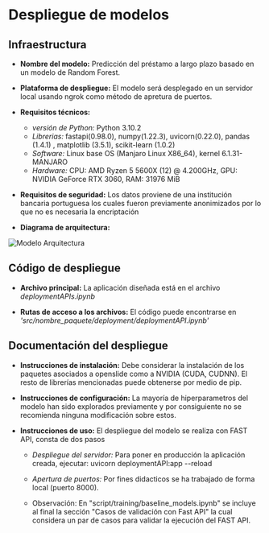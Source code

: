 # Despliegue de modelos

## Infraestructura

- **Nombre del modelo:** Predicción del préstamo a largo plazo basado en un modelo de Random Forest.

- **Plataforma de despliegue:** El modelo será desplegado en un servidor local usando ngrok como método de apretura de puertos.

- **Requisitos técnicos:** 
    - *versión de Python:* Python 3.10.2
    - *Librerias:* fastapi(0.98.0), numpy(1.22.3), uvicorn(0.22.0), pandas (1.4.1) , matplotlib (3.5.1), scikit-learn (1.0.2)
    - *Software:* Linux base OS (Manjaro Linux X86_64), kernel 6.1.31-MANJARO
    - *Hardware:* CPU: AMD Ryzen 5 5600X (12) @ 4.200GHz, GPU: NVIDIA GeForce RTX 3060, RAM: 31976 MiB
    
- **Requisitos de seguridad:** Los datos proviene de una institución bancaria portuguesa los cuales fueron previamente anonimizados por lo que no es necesaria la encriptación

- **Diagrama de arquitectura:**

![Modelo Arquitectura](https://www.bbvaapimarket.com/wp-content/uploads/2016/04/cibbva_modelo.png)

## Código de despliegue

- **Archivo principal:** La aplicación diseñada está en el archivo *deploymentAPIs.ipynb*

- **Rutas de acceso a los archivos:** El código puede encontrarse en *'src/nombre_paquete/deployment/deploymentAPI.ipynb'*

## Documentación del despliegue

- **Instrucciones de instalación:** Debe considerar la instalación de los paquetes asociados a openslide como a NVIDIA (CUDA, CUDNN). El resto de librerías mencionadas puede obtenerse por medio de pip. 

- **Instrucciones de configuración:** La mayoría de hiperparametros del modelo han sido explorados previamente y por consiguiente no se recomienda ninguna modificación sobre estos.

- **Instrucciones de uso:** El despliegue del modelo se realiza con FAST API, consta de dos pasos
    - *Despliegue del servidor:* Para poner en producción la aplicación creada, ejecutar: uvicorn deploymentAPI:app --reload

    - *Apertura de puertos:* Por fines didacticos se ha trabajado de forma local (puerto 8000).

    - Observación: En "script/training/baseline_models.ipynb" se incluye al final la sección "Casos de validación con Fast API" la cual considera un par de casos para validar la ejecución del FAST API.



    
